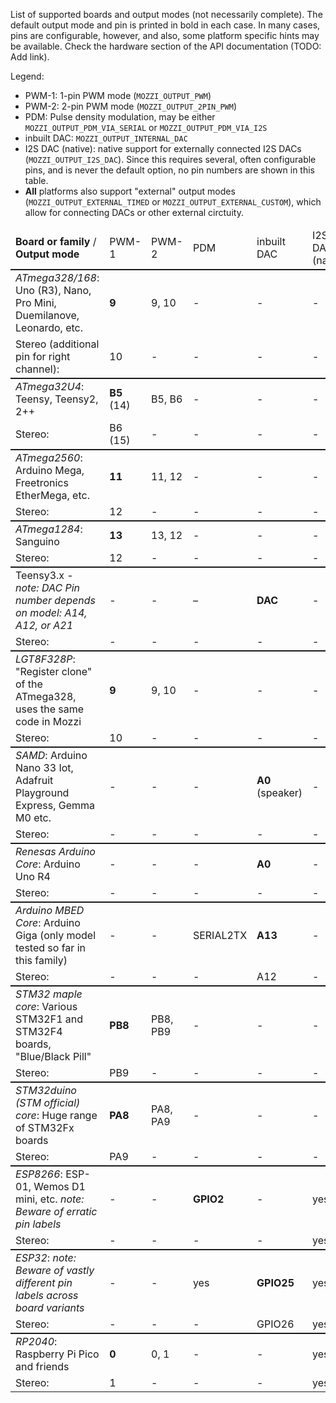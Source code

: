 
List of supported boards and output modes (not necessarily complete). The default output mode and pin is printed in bold in each
case. In many cases, pins are configurable, however, and also, some platform specific hints may be available. Check the hardware
section of the API documentation (TODO: Add link).

Legend:
 - PWM-1: 1-pin PWM mode (`MOZZI_OUTPUT_PWM`)
 - PWM-2: 2-pin PWM mode (`MOZZI_OUTPUT_2PIN_PWM`)
 - PDM: Pulse density modulation, may be either `MOZZI_OUTPUT_PDM_VIA_SERIAL` or `MOZZI_OUTPUT_PDM_VIA_I2S`
 - inbuilt DAC: `MOZZI_OUTPUT_INTERNAL_DAC`
 - I2S DAC (native): native support for externally connected I2S DACs (`MOZZI_OUTPUT_I2S_DAC`). Since this requires several, often
   configurable pins, and is never the default option, no pin numbers are shown in this table.
 - **All** platforms also support "external" output modes (`MOZZI_OUTPUT_EXTERNAL_TIMED` or `MOZZI_OUTPUT_EXTERNAL_CUSTOM`), which allow
   for connecting DACs or other external circtuity.

<table border="0">
<thead>
<tr><td><b>Board or family</b>  / <b>Output mode</b>                                           </td><td> PWM-1      </td><td> PWM-2      </td><td> PDM        </td><td>inbuilt DAC </td><td>I2S DAC (native)</td></tr>
</thead>
<tbody>
<tr style="border-top: 2px solid">
    <td><i>ATmega328/168</i>: Uno (R3), Nano, Pro Mini, Duemilanove, Leonardo, etc.            </td><td><b>9</b>    </td><td> 9, 10      </td><td> -          </td><td> -          </td><td> -          </td></tr>
<tr><td>Stereo (additional pin for right channel):                                             </td><td> 10         </td><td> -          </td><td> -          </td><td> -          </td><td> -          </td></tr>
<tr style="border-top: 2px solid">
    <td><i>ATmega32U4</i>: Teensy, Teensy2, 2++                                                </td><td><b>B5</b> (14)</td><td> B5, B6   </td><td> -          </td><td> -          </td><td> -          </td></tr>
<tr><td>Stereo:                                                                                </td><td> B6 (15)    </td><td> -          </td><td> -          </td><td> -          </td><td> -          </td></tr>
<tr style="border-top: 2px solid">
    <td><i>ATmega2560</i>: Arduino Mega, Freetronics EtherMega, etc.                           </td><td><b>11</b>   </td><td> 11, 12     </td><td> -          </td><td> -          </td><td> -          </td></tr>
<tr><td>Stereo:                                                                                </td><td> 12         </td><td> -          </td><td> -          </td><td> -          </td><td> -          </td></tr>
<tr style="border-top: 2px solid">
    <td><i>ATmega1284</i>: Sanguino                                                            </td><td><b>13</b>   </td><td> 13, 12     </td><td> -          </td><td> -          </td><td> -          </td></tr>
<tr><td>Stereo:                                                                                </td><td> 12         </td><td> -          </td><td> -          </td><td> -          </td><td> -          </td></tr>
<tr style="border-top: 2px solid">
    <td>Teensy3.x - <i>note: DAC Pin number depends on model: A14, A12, or A21</i>             </td><td> -          </td><td> -          </td><td> –          </td><td><b>DAC</b>  </td><td> -          </td></tr>
<tr><td>Stereo:                                                                                </td><td> -          </td><td> -          </td><td> -          </td><td> -          </td><td> -          </td></tr>
<tr style="border-top: 2px solid">
    <td><i>LGT8F328P</i>: "Register clone" of the ATmega328, uses the same code in Mozzi       </td><td><b>9</b>    </td><td> 9, 10      </td><td> -          </td><td> -          </td><td> -          </td></tr>
<tr><td>Stereo:                                                                                </td><td> 10         </td><td> -          </td><td> -          </td><td> -          </td><td> -          </td></tr>
<tr style="border-top: 2px solid">
    <td><i>SAMD</i>: Arduino Nano 33 Iot, Adafruit Playground Express, Gemma M0 etc.           </td><td> -          </td><td> -          </td><td> -          </td><td><b>A0</b> (speaker)</td><td> -   </td></tr>
<tr><td>Stereo:                                                                                </td><td> -          </td><td> -          </td><td> -          </td><td> -          </td><td> -          </td></tr>
<tr style="border-top: 2px solid">
    <td><i>Renesas Arduino Core</i>: Arduino Uno R4                                            </td><td> -          </td><td> -          </td><td> -          </td><td><b>A0</b>   </td><td> -          </td></tr>
<tr><td>Stereo:                                                                                </td><td> -          </td><td> -          </td><td> -          </td><td> -          </td><td> -          </td></tr>
<tr style="border-top: 2px solid">
    <td><i>Arduino MBED Core</i>: Arduino Giga (only model tested so far in this family)       </td><td> -          </td><td> -          </td><td> SERIAL2TX  </td><td><b>A13</b  ></td><td> -          </td></tr>
<tr><td>Stereo:                                                                                </td><td> -          </td><td> -          </td><td> -          </td><td> A12        </td><td> -          </td></tr>
<tr style="border-top: 2px solid">
    <td><i>STM32 maple core</i>: Various STM32F1 and STM32F4 boards, "Blue/Black Pill"         </td><td><b>PB8</b>  </td><td> PB8, PB9   </td><td> -          </td><td> -          </td><td> -          </td></tr>
<tr><td>Stereo:                                                                                </td><td> PB9        </td><td> -          </td><td> -          </td><td> -          </td><td> -          </td></tr>
<tr style="border-top: 2px solid">
    <td><i>STM32duino (STM official) core</i>: Huge range of STM32Fx boards                    </td><td><b>PA8</b>  </td><td> PA8, PA9   </td><td> -          </td><td> -          </td><td> -          </td></tr>
<tr><td>Stereo:                                                                                </td><td> PA9        </td><td> -          </td><td> -          </td><td> -          </td><td> -          </td></tr>
<tr style="border-top: 2px solid">
    <td><i>ESP8266</i>: ESP-01, Wemos D1 mini, etc. <i>note: Beware of erratic pin labels</i>  </td><td> -          </td><td> -          </td><td><b>GPIO2</b></td><td> -          </td><td> yes        </td></tr>
<tr><td>Stereo:                                                                                </td><td> -          </td><td> -          </td><td> -          </td><td> -          </td><td> yes        </td></tr>
<tr style="border-top: 2px solid">
    <td><i>ESP32</i>: <i>note: Beware of vastly different pin labels across board variants</i> </td><td> -          </td><td> -          </td><td> yes        </td><td><b>GPIO25</b></td><td> yes       </td></tr>
<tr><td>Stereo:                                                                                </td><td> -          </td><td> -          </td><td> -          </td><td> GPIO26     </td><td> yes        </td></tr>
<tr style="border-top: 2px solid">
    <td><i>RP2040</i>: Raspberry Pi Pico and friends                                           </td><td><b>0</b>    </td><td> 0, 1       </td><td> -          </td><td> -          </td><td> yes        </td></tr>
<tr><td>Stereo:                                                                                </td><td> 1          </td><td> -          </td><td> -          </td><td> -          </td><td> yes        </td></tr>
</tbody>
</table>
